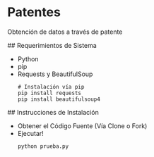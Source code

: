 # Patentes
Obtención de datos a través de patente

## Requerimientos de Sistema
- Python
- pip
- Requests y BeautifulSoup
  ```
  # Instalación vía pip
  pip install requests
  pip install beautifulsoup4
  ```

## Instrucciones de Instalación
- Obtener el Código Fuente (Vía Clone o Fork)
- Ejecutar!
  ```
  python prueba.py
  ```
